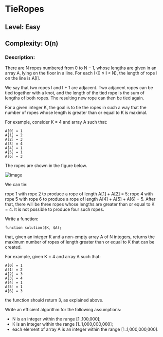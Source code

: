 # TieRopes
## Level: Easy
## Complexity: O(n)
### Description:

There are N ropes numbered from 0 to N − 1, whose lengths are given in an array A, lying on the floor in a line. For each I (0 ≤ I < N), the length of rope I on the line is A[I].

We say that two ropes I and I + 1 are adjacent. Two adjacent ropes can be tied together with a knot, and the length of the tied rope is the sum of lengths of both ropes. The resulting new rope can then be tied again.

For a given integer K, the goal is to tie the ropes in such a way that the number of ropes whose length is greater than or equal to K is maximal.

For example, consider K = 4 and array A such that:

    A[0] = 1
    A[1] = 2
    A[2] = 3
    A[3] = 4
    A[4] = 1
    A[5] = 1
    A[6] = 3
The ropes are shown in the figure below.

![image](https://codility-frontend-prod.s3.amazonaws.com/media/task_static/tie_ropes/static/images/auto/f13a51b17fba1ea9b8ea7fd37006f767.png)

We can tie:

rope 1 with rope 2 to produce a rope of length A[1] + A[2] = 5;
rope 4 with rope 5 with rope 6 to produce a rope of length A[4] + A[5] + A[6] = 5.
After that, there will be three ropes whose lengths are greater than or equal to K = 4. It is not possible to produce four such ropes.

Write a function:

    function solution($K, $A);

that, given an integer K and a non-empty array A of N integers, returns the maximum number of ropes of length greater than or equal to K that can be created.

For example, given K = 4 and array A such that:

    A[0] = 1
    A[1] = 2
    A[2] = 3
    A[3] = 4
    A[4] = 1
    A[5] = 1
    A[6] = 3
the function should return 3, as explained above.

Write an efficient algorithm for the following assumptions:

* N is an integer within the range [1..100,000];
* K is an integer within the range [1..1,000,000,000];
* each element of array A is an integer within the range [1..1,000,000,000].